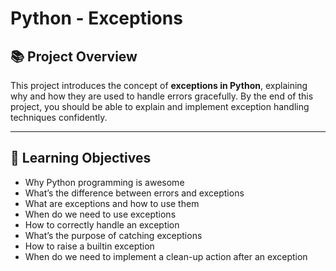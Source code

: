 # Python - Exceptions

## 📚 Project Overview
This project introduces the concept of **exceptions in Python**, explaining why and how they are used to handle errors gracefully. By the end of this project, you should be able to explain and implement exception handling techniques confidently.

---

## 📌 Learning Objectives
- Why Python programming is awesome
- What’s the difference between errors and exceptions
- What are exceptions and how to use them
- When do we need to use exceptions
- How to correctly handle an exception
- What’s the purpose of catching exceptions
- How to raise a builtin exception
- When do we need to implement a clean-up action after an exception
